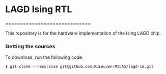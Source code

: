 # LAGD Ising RTL
=============================

This repository is for the hardware implementation of the Ising LAGD chip.

###  Getting the sources

To download, run the following code:

  `$ git clone --recursive git@github.com:KULeuven-MICAS/lagd-im.git`

